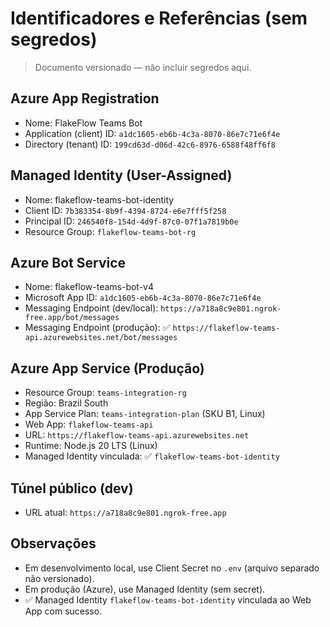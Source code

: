 # Identificadores e Referências (sem segredos)

> Documento versionado — não incluir segredos aqui.

## Azure App Registration
- Nome: FlakeFlow Teams Bot
- Application (client) ID: `a1dc1605-eb6b-4c3a-8070-86e7c71e6f4e`
- Directory (tenant) ID: `199cd63d-d06d-42c6-8976-6588f48ff6f8`

## Managed Identity (User-Assigned)
- Nome: flakeflow-teams-bot-identity
- Client ID: `7b383354-8b9f-4394-8724-e6e7fff5f258`
- Principal ID: `246540f8-154d-4d9f-87c0-07f1a7819b0e`
- Resource Group: `flakeflow-teams-bot-rg`

## Azure Bot Service
- Nome: flakeflow-teams-bot-v4
- Microsoft App ID: `a1dc1605-eb6b-4c3a-8070-86e7c71e6f4e`
- Messaging Endpoint (dev/local): `https://a718a8c9e801.ngrok-free.app/bot/messages`
- Messaging Endpoint (produção): ✅ `https://flakeflow-teams-api.azurewebsites.net/bot/messages`

## Azure App Service (Produção)
- Resource Group: `teams-integration-rg`
- Região: Brazil South
- App Service Plan: `teams-integration-plan` (SKU B1, Linux)
- Web App: `flakeflow-teams-api`
- URL: `https://flakeflow-teams-api.azurewebsites.net`
- Runtime: Node.js 20 LTS (Linux)
- Managed Identity vinculada: ✅ `flakeflow-teams-bot-identity`

## Túnel público (dev)
- URL atual: `https://a718a8c9e801.ngrok-free.app`

## Observações
- Em desenvolvimento local, use Client Secret no `.env` (arquivo separado não versionado).
- Em produção (Azure), use Managed Identity (sem secret).
- ✅ Managed Identity `flakeflow-teams-bot-identity` vinculada ao Web App com sucesso.
